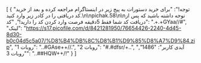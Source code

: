 [
  {
    "توجه!": "برای خرید دستورات به پیج زیر در اینستاگرام مراجعه کرده و بعد از خرید کد دریافتی را در کادر زیر وارد کنید.\n\npichak.58\n\nتوجه داشته باشید که پس از دریافت کد شما فقط 5دقیقه فرصت وارد کردن کد را دارید!",
    "کد": ".+.+GYaa//#",
    "لینک": "https://s17.picofile.com/d/8421281950/76654426-2240-4d45-8d30-b0c04d5c5a07/%D8%B4%DB%8C%D8%B1%D9%85%D8%A7%D9%84.zip",
    "روبات 1": "..#GAse++//.",
    "روبات 2": "#.#dfsr/+..",
    "آیدی کاربر": "1486",
    "روبات 3": "..##HQW++/!"
  }
]
